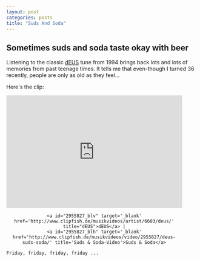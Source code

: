 ```yaml
---
layout: post
categories: posts
title: "Suds And Soda"
---
```


## Sometimes suds and soda taste okay with beer

Listening to the classic [dEUS](https://en.wikipedia.org/wiki/Deus_(band)) tune from 1994 brings back lots and lots of memories from past teenage times. It tells me that even-though I turned 36 recently, people are only as old as they feel...

Here's the clip:

<script src="http://static.clipfish.de/js/v3/CFEmbed.min.js?lgkqkc"></script>
<iframe src='http://www.clipfish.de/embed_video/?vid=3963626&as=0&butcolor=12653610' name='Clipfish Embedded Video' id="clipfishEmbed2955827" style="width:464px;height:297px;" marginheight='0' marginwidth='0' frameborder='0' scrolling='no'></iframe>
<div id="2955827_blc" style='text-align:center; width:464px;'>

	<a id="2955827_blv" target='_blank' href='http://www.clipfish.de/musikvideos/artist/6603/deus/' title="dEUS">dEUS</a> |
	<a id="2955827_blh" target='_blank' href='http://www.clipfish.de/musikvideos/video/2955827/deus-suds-soda/' title='Suds & Soda-Video'>Suds & Soda</a>

</div>
<script>
var player2955827 = new CFEmbedPlayer(2955827,0);
</script>

    Friday, friday, friday, friday ...